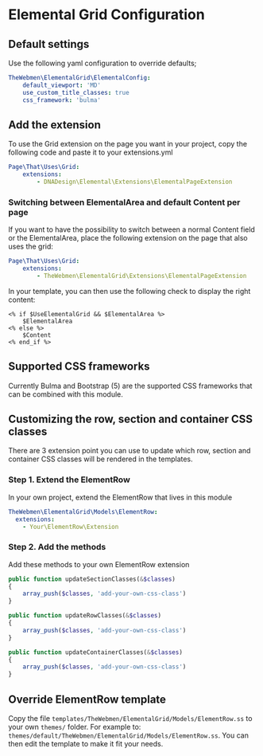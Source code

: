 # Elemental Grid Configuration

## Default settings
Use the following yaml configuration to override defaults;
```yaml
TheWebmen\ElementalGrid\ElementalConfig:
    default_viewport: 'MD'
    use_custom_title_classes: true
    css_framework: 'bulma'
```

## Add the extension
To use the Grid extension on the page you want in your project, copy the following code and paste it to your extensions.yml

```yaml
Page\That\Uses\Grid:
    extensions:
        - DNADesign\Elemental\Extensions\ElementalPageExtension
```

### Switching between ElementalArea and default Content per page
If you want to have the possibility to switch between a normal Content field or the ElementalArea, place the following extension on the page that also uses the grid:

```yaml
Page\That\Uses\Grid:
    extensions:
        - TheWebmen\ElementalGrid\Extensions\ElementalPageExtension
```

In your template, you can then use the following check to display the right content:

```silverstripe
<% if $UseElementalGrid && $ElementalArea %>
    $ElementalArea
<% else %>
    $Content
<% end_if %>
```

## Supported CSS frameworks
Currently Bulma and Bootstrap (5) are the supported CSS frameworks that can be combined with this module.


## Customizing the row, section and container CSS classes
There are 3 extension point you can use to update which row, section and container CSS classes will be rendered in the templates.

### Step 1. Extend the ElementRow
In your own project, extend the ElementRow that lives in this module
```yaml
TheWebmen\ElementalGrid\Models\ElementRow:
  extensions:
    - Your\ElementRow\Extension
```

### Step 2. Add the methods
Add these methods to your own ElementRow extension

```php
public function updateSectionClasses(&$classes)
{
    array_push($classes, 'add-your-own-css-class')
}

public function updateRowClasses(&$classes)
{
    array_push($classes, 'add-your-own-css-class')
}

public function updateContainerClasses(&$classes)
{
    array_push($classes, 'add-your-own-css-class')
}
```

## Override ElementRow template
Copy the file `templates/TheWebmen/ElementalGrid/Models/ElementRow.ss` to your own `themes/` folder. For example to:
`themes/default/TheWebmen/ElementalGrid/Models/ElementRow.ss`. You can then edit the template to make it fit your needs.
